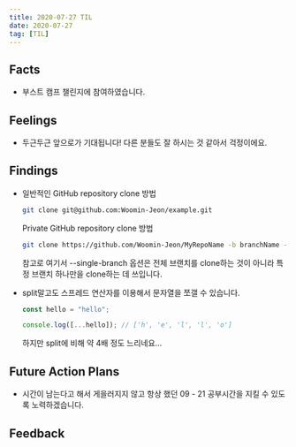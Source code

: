 ```yaml
---
title: 2020-07-27 TIL
date: 2020-07-27
tag: [TIL]
---
```


## Facts

- 부스트 캠프 챌린지에 참여하였습니다.

## Feelings

- 두근두근 앞으로가 기대됩니다! 다른 분들도 잘 하시는 것 같아서 걱정이에요.

## Findings

- 일반적인 GitHub repository clone 방법  
  
  ```bash
  git clone git@github.com:Woomin-Jeon/example.git
  ```

  Private GitHub repository clone 방법

  ```bash
  git clone https://github.com/Woomin-Jeon/MyRepoName -b branchName --single-branch
  ```
  
  참고로 여기서 --single-branch 옵션은 전체 브랜치를 clone하는 것이 아니라 특정 브랜치 하나만을 clone하는 데 쓰입니다.

- split말고도 스프레드 연산자를 이용해서 문자열을 쪼갤 수 있습니다.

  ```javascript
  const hello = "hello";

  console.log([...hello]); // ['h', 'e', 'l', 'l', 'o']
  ```

  하지만 split에 비해 약 4배 정도 느리네요...

## Future Action Plans

- 시간이 남는다고 해서 게을러지지 않고 항상 했던 09 - 21 공부시간을 지킬 수 있도록 노력하겠습니다.

## Feedback
